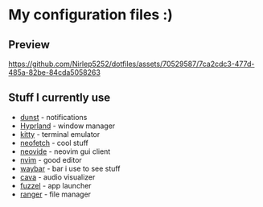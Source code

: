 # My configuration files :)

## Preview

https://github.com/Nirlep5252/dotfiles/assets/70529587/7ca2cdc3-477d-485a-82be-84cda5058263

## Stuff I currently use

- [dunst](https://github.com/dunst-project/dunst) - notifications
- [Hyprland](https://github.com/hyprwm/Hyprland) - window manager
- [kitty](https://github.com/kovidgoyal/kitty) - terminal emulator
- [neofetch](https://github.com/dylanaraps/neofetch) - cool stuff
- [neovide](https://github.com/neovide/neovide) - neovim gui client
- [nvim](https://github.com/neovim/neovim) - good editor
- [waybar](https://github.com/Alexays/Waybar) - bar i use to see stuff
- [cava](https://github.com/karlstav/cava) - audio visualizer
- [fuzzel](https://codeberg.org/dnkl/fuzzel) - app launcher
- [ranger](https://github.com/ranger/ranger) - file manager
